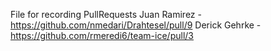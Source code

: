 File for recording PullRequests
Juan Ramirez - https://github.com/nmedari/Drahtesel/pull/9
Derick Gehrke - https://github.com/rmeredi6/team-ice/pull/3
